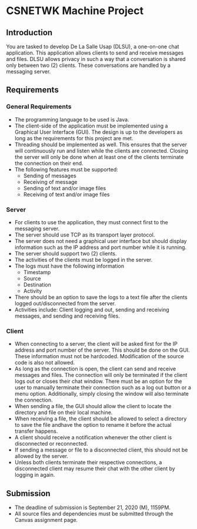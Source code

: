 # CSNETWK Machine Project
## Introduction
You are tasked to develop De La Salle Usap (DLSU), a one-on-one chat application. This application allows  clients  to  send  and  receive  messages  and  files.  DLSU  allows  privacy  in  such  a  way  that  a conversation is shared only between two (2) clients. These conversations are handled by a messaging server.

## Requirements
### General Requirements
* The programming language to be used is Java.
* The client-side  of  the application  must  be  implemented  using  a  Graphical  User  Interface (GUI). The design is up to the developers as long as the requirements for this project are met.
* Threading should be implemented as well. This ensures that the server will continuously run and listen while the clients are connected. Closing the server will only be done when at least one of the clients terminate the connection on their end.
* The following features must be supported:
  * Sending of messages
  * Receiving of message
  * Sending of text and/or image files
  * Receiving of text and/or image files
### Server
* For clients to use the application, they must connect first to the messaging server. 
* The server should use TCP as its transport layer protocol.
* The server does not need a graphical user interface but should display information such as the IP address and port number while it is running.
* The server should support two (2) clients.
* The activities of the clients must be logged in the server. 
* The logs must have the following information
  * Timestamp
  * Source
  * Destination
  * Activity
* There  should  be an  option  to  save  the  logs  to  a  text  file  after  the  clients  logged out/disconnected from the server.
* Activities include: Client logging and out, sending and receiving messages, and sending and receiving files.
### Client
* When connecting to a server, the client will be asked first for the IP address and port number of the server. This should be done on the GUI. These information must not be hardcoded. Modification of the source code is also not allowed.
* As  long  as  the  connection  is  open,  the  client  can  send  and  receive  messages  and  files.  The connection will only be terminated if the client logs out or closes their chat window. There must be an option for the user to manually terminate their connection such as a log out button or a menu option. Additionally, simply closing the window will also terminate the connection.
* When sending a file, the GUI should allow the client to locate the directory and file on their local machine.
* When receiving a file, the client should be allowed to select a directory to save the file andhave the option to rename it before the actual transfer happens.
* A client should receive a notification whenever the other client is disconnected or reconnected.
* If sending a message or file to a disconnected client, this should not be allowed by the server.
* Unless both clients terminate their respective connections, a disconnected client may resume their chat with the other client by logging in again.

## Submission 
* The deadline of submission is September 21, 2020 (M), 1159PM.
* All source files and dependencies must be submitted through the Canvas assignment page.
